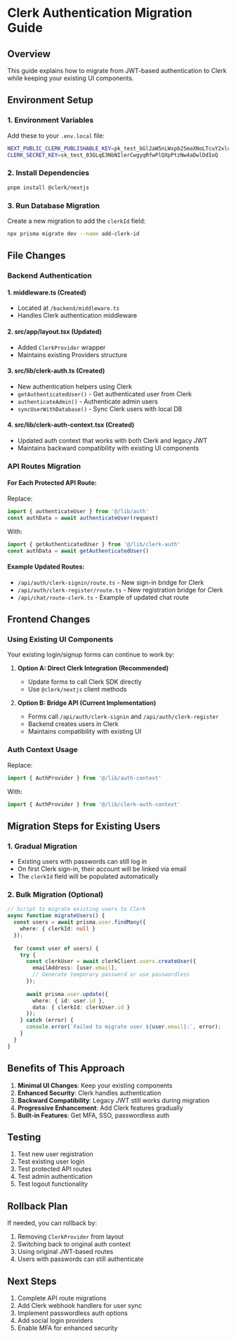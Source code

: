 # Clerk Authentication Migration Guide

## Overview
This guide explains how to migrate from JWT-based authentication to Clerk while keeping your existing UI components.

## Environment Setup

### 1. Environment Variables
Add these to your `.env.local` file:
```bash
NEXT_PUBLIC_CLERK_PUBLISHABLE_KEY=pk_test_bGl2aW5nLWxpb25maXNoLTcuY2xlcmsuYWNjb3VudHMuZGV2JA
CLERK_SECRET_KEY=sk_test_03GLqE3NbNIlerCwgyqRfwPlQXpPtzNw4aDwlDdIoQ
```

### 2. Install Dependencies
```bash
pnpm install @clerk/nextjs
```

### 3. Run Database Migration
Create a new migration to add the `clerkId` field:
```bash
npx prisma migrate dev --name add-clerk-id
```

## File Changes

### Backend Authentication

#### 1. **middleware.ts** (Created)
- Located at `/backend/middleware.ts`
- Handles Clerk authentication middleware

#### 2. **src/app/layout.tsx** (Updated)
- Added `ClerkProvider` wrapper
- Maintains existing Providers structure

#### 3. **src/lib/clerk-auth.ts** (Created)
- New authentication helpers using Clerk
- `getAuthenticatedUser()` - Get authenticated user from Clerk
- `authenticateAdmin()` - Authenticate admin users
- `syncUserWithDatabase()` - Sync Clerk users with local DB

#### 4. **src/lib/clerk-auth-context.tsx** (Created)
- Updated auth context that works with both Clerk and legacy JWT
- Maintains backward compatibility with existing UI components

### API Routes Migration

#### For Each Protected API Route:
Replace:
```typescript
import { authenticateUser } from '@/lib/auth'
const authData = await authenticateUser(request)
```

With:
```typescript
import { getAuthenticatedUser } from '@/lib/clerk-auth'
const authData = await getAuthenticatedUser()
```

#### Example Updated Routes:
- `/api/auth/clerk-signin/route.ts` - New sign-in bridge for Clerk
- `/api/auth/clerk-register/route.ts` - New registration bridge for Clerk
- `/api/chat/route-clerk.ts` - Example of updated chat route

## Frontend Changes

### Using Existing UI Components
Your existing login/signup forms can continue to work by:

1. **Option A: Direct Clerk Integration (Recommended)**
   - Update forms to call Clerk SDK directly
   - Use `@clerk/nextjs` client methods

2. **Option B: Bridge API (Current Implementation)**
   - Forms call `/api/auth/clerk-signin` and `/api/auth/clerk-register`
   - Backend creates users in Clerk
   - Maintains compatibility with existing UI

### Auth Context Usage
Replace:
```typescript
import { AuthProvider } from '@/lib/auth-context'
```

With:
```typescript
import { AuthProvider } from '@/lib/clerk-auth-context'
```

## Migration Steps for Existing Users

### 1. Gradual Migration
- Existing users with passwords can still log in
- On first Clerk sign-in, their account will be linked via email
- The `clerkId` field will be populated automatically

### 2. Bulk Migration (Optional)
```typescript
// Script to migrate existing users to Clerk
async function migrateUsers() {
  const users = await prisma.user.findMany({
    where: { clerkId: null }
  });
  
  for (const user of users) {
    try {
      const clerkUser = await clerkClient.users.createUser({
        emailAddress: [user.email],
        // Generate temporary password or use passwordless
      });
      
      await prisma.user.update({
        where: { id: user.id },
        data: { clerkId: clerkUser.id }
      });
    } catch (error) {
      console.error(`Failed to migrate user ${user.email}:`, error);
    }
  }
}
```

## Benefits of This Approach

1. **Minimal UI Changes**: Keep your existing components
2. **Enhanced Security**: Clerk handles authentication
3. **Backward Compatibility**: Legacy JWT still works during migration
4. **Progressive Enhancement**: Add Clerk features gradually
5. **Built-in Features**: Get MFA, SSO, passwordless auth

## Testing

1. Test new user registration
2. Test existing user login
3. Test protected API routes
4. Test admin authentication
5. Test logout functionality

## Rollback Plan

If needed, you can rollback by:
1. Removing `ClerkProvider` from layout
2. Switching back to original auth context
3. Using original JWT-based routes
4. Users with passwords can still authenticate

## Next Steps

1. Complete API route migrations
2. Add Clerk webhook handlers for user sync
3. Implement passwordless auth options
4. Add social login providers
5. Enable MFA for enhanced security